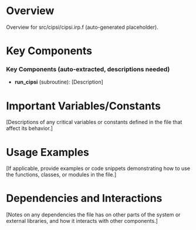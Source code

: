 # Overview

Overview for src/cipsi/cipsi.irp.f (auto-generated placeholder).

# Key Components

### Key Components (auto-extracted, descriptions needed)
- **run_cipsi** (subroutine): [Description]

# Important Variables/Constants

[Descriptions of any critical variables or constants defined in the file that affect its behavior.]

# Usage Examples

[If applicable, provide examples or code snippets demonstrating how to use the functions, classes, or modules in the file.]

# Dependencies and Interactions

[Notes on any dependencies the file has on other parts of the system or external libraries, and how it interacts with other components.]
